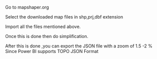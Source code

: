 Go to mapshaper.org

Select the downloaded map files in shp,prj,dbf extension

Import all the files mentioned above. 

Once this is done then do simplification.

After this is done ,you can export the JSON file with a zoom of 1.5 -2 % Since Power BI supports TOPO JSON Format
